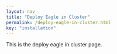 ```yaml
---
layout: nav
title: "Deploy Eagle in Cluster"
permalink: /deploy-eagle-in-cluster.html
key: "installation"
---
```


This is the deploy eagle in cluster page.
